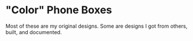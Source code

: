 "Color" Phone <Color> Boxes
===================

Most of these are my original designs. Some are designs I got from others, built, and documented.


